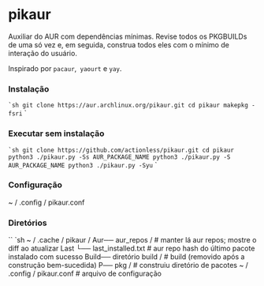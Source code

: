 # pikaur

Auxiliar do AUR com dependências mínimas. Revise todos os PKGBUILDs de uma só vez e, em seguida, construa todos eles com o mínimo de interação do usuário.

Inspirado por `pacaur`,` yaourt` e `yay`.



### Instalação

`` `sh
git clone https://aur.archlinux.org/pikaur.git
cd pikaur
makepkg -fsri
`` `


### Executar sem instalação

`` `sh
git clone https://github.com/actionless/pikaur.git
cd pikaur
python3 ./pikaur.py -Ss AUR_PACKAGE_NAME
python3 ./pikaur.py -S AUR_PACKAGE_NAME
python3 ./pikaur.py -Syu
`` `


### Configuração

~ / .config / pikaur.conf



### Diretórios

`` `sh
~ / .cache / pikaur /
Aur── aur_repos / # manter lá aur repos; mostre o diff ao atualizar
Last └── last_installed.txt # aur repo hash do último pacote instalado com sucesso
Build── diretório build / # build (removido após a construção bem-sucedida)
P── pkg / # construiu diretório de pacotes
~ / .config / pikaur.conf # arquivo de configuração
